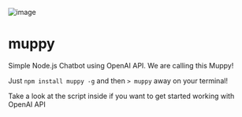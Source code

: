 ![image](https://github.com/shamasis/muppy/assets/232373/44671224-0704-4ca4-8346-a21aca45f846)

# muppy

Simple Node.js Chatbot using OpenAI API. We are calling this Muppy!

Just `npm install muppy -g` and then `> muppy` away on your terminal!

Take a look at the script inside if you want to get started working with OpenAI API
